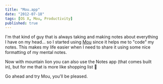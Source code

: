```yaml
---
title: "Mou.app"
date: "2012-07-18"
tags: [OS X, Mou, Productivity]
published: true
---
```


I'm that kind of guy that is always taking and making notes about everything I have on my head… so I started using [Mou](http://mouapp.com) since it helps me to "code" my notes. This makes my life easier when I need to share it using some nice formatting of my mental notes.

Now with mountain lion you can also use the Notes app (that comes built in), but for me that is more like shopping list 🙂

Go ahead and try Mou, you'll be pleased.
